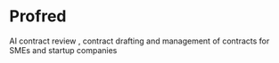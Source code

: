# Profred
AI contract review , contract drafting and management of contracts for SMEs and startup companies 
